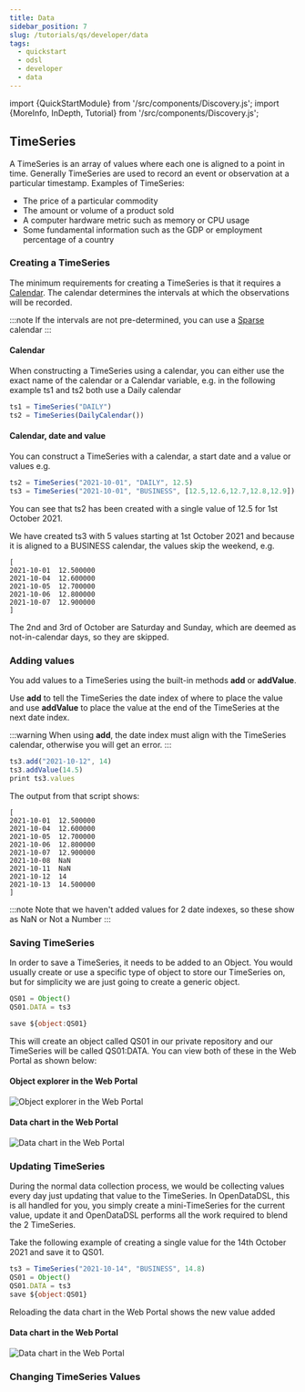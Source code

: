```yaml
---
title: Data
sidebar_position: 7
slug: /tutorials/qs/developer/data
tags:
  - quickstart
  - odsl
  - developer
  - data
---
```

import {QuickStartModule} from '/src/components/Discovery.js';
import {MoreInfo, InDepth, Tutorial} from '/src/components/Discovery.js';

<QuickStartModule text="This quickstart module gives an overview of working with TimeSeries and Curve data." />

## TimeSeries
A TimeSeries is an array of values where each one is aligned to a point in time.
Generally TimeSeries are used to record an event or observation at a particular timestamp.
Examples of TimeSeries:
* The price of a particular commodity
* The amount or volume of a product sold
* A computer hardware metric such as memory or CPU usage
* Some fundamental information such as the GDP or employment percentage of a country

### Creating a TimeSeries
The minimum requirements for creating a TimeSeries is that it requires a [Calendar](/docs/tutorials/qs/developer/variables#calendars).
The calendar determines the intervals at which the observations will be recorded.

:::note
If the intervals are not pre-determined, you can use a [Sparse](/docs/odsl/calendar/sparse) calendar
:::

#### Calendar
When constructing a TimeSeries using a calendar, you can either use the exact name of the calendar or a Calendar variable, 
e.g. in the following example ts1 and ts2 both use a Daily calendar

```js
ts1 = TimeSeries("DAILY")
ts2 = TimeSeries(DailyCalendar())
```

#### Calendar, date and value
You can construct a TimeSeries with a calendar, a start date and a value or values e.g.

```js
ts2 = TimeSeries("2021-10-01", "DAILY", 12.5)
ts3 = TimeSeries("2021-10-01", "BUSINESS", [12.5,12.6,12.7,12.8,12.9])
```

You can see that ts2 has been created with a single value of 12.5 for 1st October 2021.

We have created ts3 with 5 values starting at 1st October 2021 and because it is aligned to a BUSINESS calendar, the values skip the weekend, e.g.

```
[
2021-10-01	12.500000
2021-10-04	12.600000
2021-10-05	12.700000
2021-10-06	12.800000
2021-10-07	12.900000
]
```

The 2nd and 3rd of October are Saturday and Sunday, which are deemed as not-in-calendar days, so they are skipped.

### Adding values
You add values to a TimeSeries using the built-in methods **add** or **addValue**.

Use **add** to tell the TimeSeries the date index of where to place the value and use **addValue** to place the value at the end of the TimeSeries at the next date index.

:::warning
When using **add**, the date index must align with the TimeSeries calendar, otherwise you will get an error.
:::

```js
ts3.add("2021-10-12", 14)
ts3.addValue(14.5)
print ts3.values
```

The output from that script shows:

```
[
2021-10-01	12.500000
2021-10-04	12.600000
2021-10-05	12.700000
2021-10-06	12.800000
2021-10-07	12.900000
2021-10-08	NaN
2021-10-11	NaN
2021-10-12	14
2021-10-13	14.500000
]
```

:::note
Note that we haven't added values for 2 date indexes, so these show as NaN or Not a Number
:::

### Saving TimeSeries
In order to save a TimeSeries, it needs to be added to an Object.
You would usually create or use a specific type of object to store our TimeSeries on, but for simplicity we are just going to create a generic object.

```js
QS01 = Object()
QS01.DATA = ts3

save ${object:QS01}
```

This will create an object called QS01 in our private repository and our TimeSeries will be called QS01:DATA.
You can view both of these in the Web Portal as shown below:

#### Object explorer in the Web Portal
![Object explorer in the Web Portal](/img/tutorial/qs-dev/06-data-01.png)

#### Data chart in the Web Portal
![Data chart in the Web Portal](/img/tutorial/qs-dev/06-data-02.png)

### Updating TimeSeries
During the normal data collection process, we would be collecting values every day just updating that value to the TimeSeries.
In OpenDataDSL, this is all handled for you, you simply create a mini-TimeSeries for the current value, update it and OpenDataDSL performs all the work required to blend the 2 TimeSeries.

Take the following example of creating a single value for the 14th October 2021 and save it to QS01.

```js
ts3 = TimeSeries("2021-10-14", "BUSINESS", 14.8)
QS01 = Object()
QS01.DATA = ts3
save ${object:QS01}
```

Reloading the data chart in the Web Portal shows the new value added

#### Data chart in the Web Portal
![Data chart in the Web Portal](/img/tutorial/qs-dev/06-data-03.png)

### Changing TimeSeries Values

